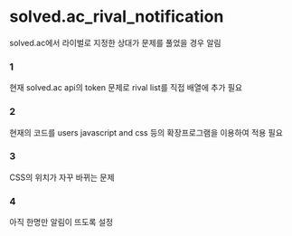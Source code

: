 # solved.ac_rival_notification
solved.ac에서 라이벌로 지정한 상대가 문제를 풀었을 경우 알림

### 1
현재 solved.ac api의 token 문제로 rival list를 직접 배열에 추가 필요

### 2
현재의 코드를 users javascript and css 등의 확장프로그램을 이용하여 적용 필요

### 3
CSS의 위치가 자꾸 바뀌는 문제

### 4
아직 한명만 알림이 뜨도록 설정
